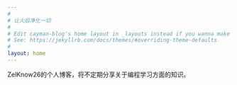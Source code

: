 ```yaml
---
#
# 让火焰净化一切
#
# Edit cayman-blog's home layout in _layouts instead if you wanna make some changes
# See: https://jekyllrb.com/docs/themes/#overriding-theme-defaults
#
layout: home
---
```


ZelKnow26的个人博客，将不定期分享关于编程学习方面的知识。